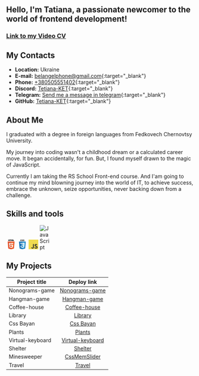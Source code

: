 ## Hello, I'm Tatiana, a passionate newcomer to the world of frontend development!

### **[Link to my Video CV](https://youtu.be/uJQMlCJasOU)**

## My Contacts

* __Location:__ Ukraine
* __E-mail:__   [belangelphone@gmail.com](mailto:belangelphone@gmail.com){:target="_blank"}
* __Phone:__    [+380505551402](tel:+380505551402){:target="_blank"}
* __Discord:__  [Tetiana-KET](https://discordapp.com/users/674720964143218723){:target="_blank"}
* __Telegram:__ [Send me a message in telegram](https://t.me/Tatiana_1000_Dribnyz){:target="_blank"}
* __GitHub:__   [Tetiana-KET](https://github.com/Tetiana-KET){:target="_blank"}

## About Me

I graduated with a degree in foreign languages from Fedkovech Chernovtsy University. 

My journey into coding wasn't a childhood dream or a calculated career move. It began accidentally, for fun. But, I found myself drawn to the magic of JavaScript.

Currently I am taking the RS School Front-end course. And I'am going to continue my mind blowning journey into the world of IT, to achieve success, embrace the unknown, seize opportunities, never backing down from a challenge.


## Skills and tools

<img alt="HTML5" width="26px" src="https://raw.githubusercontent.com/github/explore/80688e429a7d4ef2fca1e82350fe8e3517d3494d/topics/html/html.png" style="display: inline-block"/>
<img alt="CSS" width="26px" src="https://raw.githubusercontent.com/github/explore/80688e429a7d4ef2fca1e82350fe8e3517d3494d/topics/css/css.png" style="display: inline-block"/>
<img alt="JavaScript" width="26px" src="https://raw.githubusercontent.com/github/explore/80688e429a7d4ef2fca1e82350fe8e3517d3494d/topics/javascript/javascript.png" style="display: inline-block"/>
<img alt="JavaScript" width="26px" src="https://www.codewars.com/packs/assets/logo.f607a0fb.svg" style="display: inline-block"/>


## My Projects


 Project title            |   Deploy link
--------------------------|:-----------------------:
Nonograms-game            |   [Nonograms-game](https://rolling-scopes-school.github.io/tetiana-ket-JSFE2023Q4/nonograms/index.html)
Hangman-game              |   [Hangman-game](https://rolling-scopes-school.github.io/tetiana-ket-JSFE2023Q4/hangman/index.html)
Coffee-house              |   [Coffee-house](https://rolling-scopes-school.github.io/tetiana-ket-JSFE2023Q4/coffee-house/pages/Home/index.html)
Library                   |   [Library](https://tetiana-ket.github.io/Library/)
Css Bayan                 |   [Css Bayan](https://tetiana-ket.github.io/cssBayan/cssBayan/index.html)
Plants                    |   [Plants](https://rolling-scopes-school.github.io/tetiana-ket-JSFEPRESCHOOL2022Q4/Plants/pages/main/index.html)
Virtual-keyboard          |   [Virtual-keyboard](https://tetiana-ket.github.io/virtual-keyboard/src/index.html)
Shelter                   |   [Shelter](https://rolling-scopes-school.github.io/tetiana-ket-JSFE2023Q1/shelter/pages/main/index.html)
Minesweeper               |   [CssMemSlider](https://rolling-scopes-school.github.io/tetiana-ket-JSFE2023Q1/minesweeper/dist/index.html)
Travel                    |   [Travel](https://tetiana-ket.github.io/Travel/)
